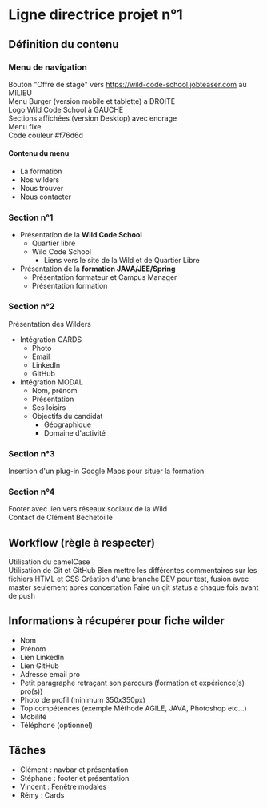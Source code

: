# Ligne directrice projet n°1

## Définition du contenu

### Menu de navigation 
Bouton "Offre de stage" vers https://wild-code-school.jobteaser.com au MILIEU  
Menu Burger (version mobile et tablette) a DROITE  
Logo Wild Code School à GAUCHE  
Sections affichées (version Desktop) avec encrage  
Menu fixe  
Code couleur #f76d6d

#### Contenu du menu
* La formation
* Nos wilders
* Nous trouver
* Nous contacter

### Section n°1
* Présentation de la **Wild Code School**
	* Quartier libre
	* Wild Code School
		* Liens vers le site de la Wild et de Quartier Libre
* Présentation de la **formation JAVA/JEE/Spring**
	* Présentation formateur et Campus Manager
	* Présentation formation
 
### Section n°2
Présentation des Wilders
*	Intégration CARDS
	*	Photo
	*	Email
	*	LinkedIn
	*	GitHub
* Intégration MODAL
	* Nom, prénom
	* Présentation
	* Ses loisirs
	* Objectifs du candidat
		* Géographique
		* Domaine d'activité
        
### Section n°3
Insertion d'un plug-in Google Maps pour situer la formation

### Section n°4
Footer avec lien vers réseaux sociaux de la Wild  
Contact de Clément Bechetoille

## Workflow (règle à respecter)
Utilisation du camelCase  
Utilisation de Git et GitHub
Bien mettre les différentes commentaires sur les fichiers HTML et CSS
Création d'une branche DEV pour test, fusion avec master seulement après concertation
Faire un git status a chaque fois avant de push


## Informations à récupérer pour fiche wilder
* Nom
* Prénom
* Lien LinkedIn
* Lien GitHub
* Adresse email pro
* Petit paragraphe retraçant son parcours (formation et expérience(s) pro(s))
* Photo de profil (minimum 350x350px)
* Top compétences (exemple Méthode AGILE, JAVA, Photoshop etc...)
* Mobilité
* Téléphone (optionnel)

## Tâches
* Clément : navbar et présentation
* Stéphane : footer et présentation
* Vincent : Fenêtre modales
* Rémy : Cards